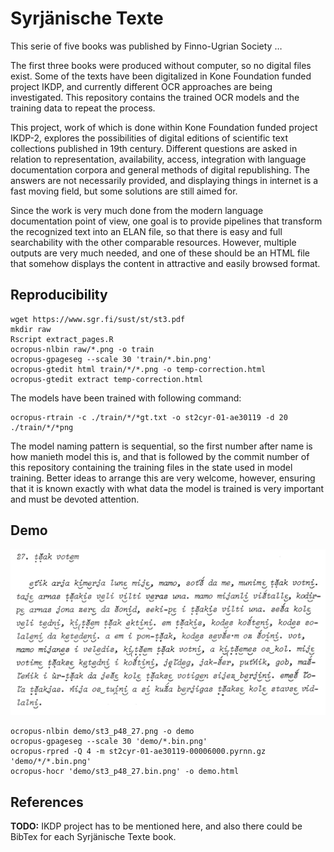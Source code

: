 # Syrjänische Texte

This serie of five books was published by Finno-Ugrian Society …

The first three books were produced without computer, so no digital files exist. Some of the texts have been digitalized in Kone Foundation funded project IKDP, and currently different OCR approaches are being investigated. This repository contains the trained OCR models and the training data to repeat the process.

This project, work of which is done within Kone Foundation funded project IKDP-2, explores the possibilities of digital editions of scientific text collections published in 19th century. Different questions are asked in relation to representation, availability, access, integration with language documentation corpora and general methods of digital republishing. The answers are not necessarily provided, and displaying things in internet is a fast moving field, but some solutions are still aimed for.

Since the work is very much done from the modern language documentation point of view, one goal is to provide pipelines that transform the recognized text into an ELAN file, so that there is easy and full searchability with the other comparable resources. However, multiple outputs are very much needed, and one of these should be an HTML file that somehow displays the content in attractive and easily browsed format.

## Reproducibility

    wget https://www.sgr.fi/sust/st/st3.pdf
    mkdir raw
    Rscript extract_pages.R
    ocropus-nlbin raw/*.png -o train
    ocropus-gpageseg --scale 30 'train/*.bin.png'
    ocropus-gtedit html train/*/*.png -o temp-correction.html
    ocropus-gtedit extract temp-correction.html

The models have been trained with following command:

    ocropus-rtrain -c ./train/*/*gt.txt -o st2cyr-01-ae30119 -d 20 ./train/*/*png

The model naming pattern is sequential, so the first number after name is how manieth model this is, and that is followed by the commit number of this repository containing the training files in the state used in model training. Better ideas to arrange this are very welcome, however, ensuring that it is known exactly with what data the model is trained is very important and must be devoted attention. 

## Demo

![](demo/st3_p48_27.png)

    ocropus-nlbin demo/st3_p48_27.png -o demo
    ocropus-gpageseg --scale 30 'demo/*.bin.png'
    ocropus-rpred -Q 4 -m st2cyr-01-ae30119-00006000.pyrnn.gz 'demo/*/*.bin.png'
    ocropus-hocr 'demo/st3_p48_27.bin.png' -o demo.html

## References

**TODO:** IKDP project has to be mentioned here, and also there could be BibTex for each Syrjänische Texte book.

